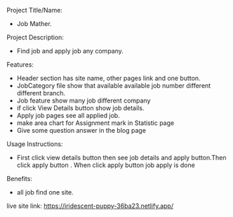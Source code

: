 Project Title/Name:
- Job Mather.

Project Description:
- Find job and apply job any company.

Features:
- Header section has site name, other pages link and one button.
- JobCategory file show that available available job number different different branch.
- Job feature show many job different company
- if click View Details button show job details.
- Apply job pages see all applied job.
- make area chart for Assignment mark in Statistic page
- Give some question answer in the blog page

Usage Instructions:
- First click view details button then see job details and apply button.Then click apply button . When click apply button job apply is done

Benefits:
- all job find one site.

live site link: https://iridescent-puppy-36ba23.netlify.app/






